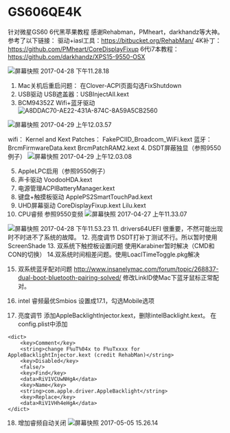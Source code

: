 # GS606QE4K
针对微星GS60 6代黑苹果教程
感谢Rehabman，PMheart，darkhandz等大神。
参考了以下链接：
驱动+iasl工具：https://bitbucket.org/RehabMan/
4K补丁：https://github.com/PMheart/CoreDisplayFixup
6代i7本教程：https://github.com/darkhandz/XPS15-9550-OSX


![屏幕快照 2017-04-28 下午11.28.18](https://lh3.googleusercontent.com/-roVbFVDB6tg/WQNgTR8pYII/AAAAAAAAAuQ/hBEItcI1ij4clMsPmufAIqTVCpYOUsu9QCHM/I/%255BUNSET%255D)

1. Mac关机后重启问题：
在Clover-ACPI页面勾选FixShutdown
2. USB驱动
USB遮盖器：USBInjectAll.kext
3. BCM94352Z Wifi+蓝牙驱动![A8DDAC70-AE22-431A-874C-8A59A5CB2560](https://lh3.googleusercontent.com/-mtptiWBXyeE/WQNkJaSdQ_I/AAAAAAAAAug/fp8rXavNdiAsjk0HSNtcUg5u2zO_nz8kgCHM/I/A8DDAC70-AE22-431A-874C-8A59A5CB2560.png)

![屏幕快照 2017-04-29 上午12.03.57](https://lh3.googleusercontent.com/-h8t9sc_WNeA/WQNn-TiN8cI/AAAAAAAAAvA/qg9no4LphIIXfZi4VpgZRX4xquFJbPb_ACHM/I/%255BUNSET%255D)

wifi：
Kernel and Kext Patches：
FakePCIID_Broadcom_WiFi.kext
蓝牙：
BrcmFirmwareData.kext
BrcmPatchRAM2.kext
4. DSDT屏蔽独显（参照9550例子）
![屏幕快照 2017-04-29 上午12.03.08](https://lh3.googleusercontent.com/-bM2_y5XVEgs/WQNnyEwpFKI/AAAAAAAAAu8/P3VyWnArqHc4rXAvpYoGsjmEDgD8Cqz7gCHM/I/%255BUNSET%255D)

5. AppleLPC启用（参照9550例子）
6. 声卡驱动
VoodooHDA.kext
7. 电源管理ACPIBatteryManager.kext
8. 键盘+触摸板驱动
ApplePS2SmartTouchPad.kext
9. UHD屏幕驱动
CoreDisplayFixup.kext
Lilu.kext
10. CPU睿频
参照9550变频
![屏幕快照 2017-04-27 上午11.33.07](https://lh3.googleusercontent.com/-6QT_pUZkw3I/WQNlQUu2xEI/AAAAAAAAAus/zkAz7bPP364YKNyQNJWM7m2MyC5JnXy-QCHM/I/%255BUNSET%255D)

![屏幕快照 2017-04-28 下午11.53.23](https://lh3.googleusercontent.com/-mDMsRST9cvI/WQNlgPWqpwI/AAAAAAAAAuw/SLy8J7j3cDMFWFrqjptRSJXS5_1kvwq7ACHM/I/%255BUNSET%255D)
11. drivers64UEFI
很重要，不然可能出现时不时进不了系统的故障。
12. 亮度调节
DSDT打补丁测试不行。所以暂时使用ScreenShade
13. 双系统下触控板设置问题
使用Karabiner暂时解决（CMD和CON的切换）
14.双系统时间相差问题。使用LoaclTimeToggle.pkg解决

15. 双系统蓝牙配对问题
   http://www.insanelymac.com/forum/topic/268837-dual-boot-bluetooth-pairing-solved/
    修改LinkID使Mac下蓝牙鼠标正常配对。
    
16. intel 睿频最优Smbios
设置成17.1，勾选Mobile选项  

17. 亮度调节
    添加AppleBacklightInjector.kext，删除intelBacklight.kext。
    在config.plist中添加
    
```
<dict>
	<key>Comment</key>
	<string>change F%uT%04x to F%uTxxxx for AppleBacklightInjector.kext (credit RehabMan)</string>
	<key>Disabled</key>
	<false/>
	<key>Find</key>
	<data>RiV1VCUwNHgA</data>
	<key>Name</key>
	<string>com.apple.driver.AppleBacklight</string>
	<key>Replace</key>
	<data>RiV1VHh4eHgA</data>
</dict>
```    
18. 增加睿频自动关闭
![屏幕快照 2017-05-05 15.26.14](https://lh3.googleusercontent.com/-B0BzXCF4o4k/WQwpL_GNplI/AAAAAAAAAvQ/--K96HItaLEtSica9J-0bC39MhZA_2OtQCHM/I/%255BUNSET%255D)



